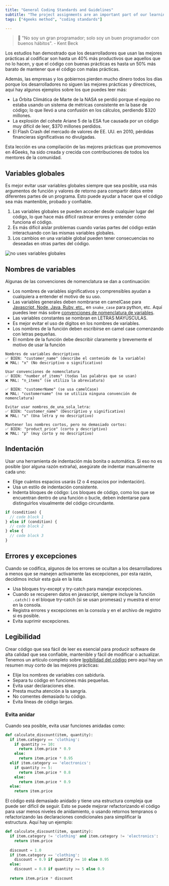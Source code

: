 ```yaml
---
title: "General Coding Standards and Guidelines"
subtitle: "The project assignments are an important part of our learning method, this lessons will show you what to expect and why the matter so much."
tags: ["4geeks method", "coding standards"]

---
```


>  🤯 "No soy un gran programador; solo soy un buen programador con buenos hábitos". - Kent Beck

Los estudios han demostrado que los desarrolladores que usan las mejores prácticas al codificar son hasta un 40% más productivos que aquellos que no lo hacen, y que el código con buenas prácticas es hasta un 50% más barato de mantener que el código con malas prácticas.

Además, las empresas y los gobiernos pierden mucho dinero todos los días porque los desarrolladores no siguen las mejores prácticas y directrices, aquí hay algunos ejemplos sobre los que puedes leer más:

- La Órbita Climática de Marte de la NASA se perdió porque el equipo no estaba usando un sistema de métricas consistente en la base de código; lo que llevó a una confusión en los cálculos, perdiendo $320 millones.
- La explosión del cohete Ariane 5 de la ESA fue causada por un código muy difícil de leer, $370 millones perdidos.
- El Flash Crash del mercado de valores de EE. UU. en 2010, pérdidas financieras significativas no divulgadas.

Esta lección es una compilación de las mejores prácticas que promovemos en 4Geeks, ha sido creada y crecida con contribuciones de todos los mentores de la comunidad.

## Variables globales
Es mejor evitar usar variables globales siempre que sea posible, usa más argumentos de función y valores de retorno para compartir datos entre diferentes partes de un programa. Esto puede ayudar a hacer que el código sea más mantenible, probado y confiable.

1. Las variables globales se pueden acceder desde cualquier lugar del código, lo que hace más difícil rastrear errores y entender cómo funciona el código.
2. Es más difícil aislar problemas cuando varias partes del código están interactuando con las mismas variables globales.
3. Los cambios en una variable global pueden tener consecuencias no deseadas en otras partes del código.

![no uses variables globales](https://breathecode.herokuapp.com/v1/media/file/dont-use-global-variables-png?)

## Nombres de variables
Algunas de las convenciones de nomenclatura se dan a continuación:

- Los nombres de variables significativos y comprensibles ayudan a cualquiera a entender el motivo de su uso.
- Las variables generales deben nombrarse en camelCase para [Javascript, Node, Java, Ruby, etc.](https://en.wikipedia.org/wiki/Snake_case), en `snake_case` para python, etc. Aquí puedes leer más sobre [convenciones de nomenclatura de variables](https://4geeks.com/lesson/variable-naming-conventions).
- Las variables constantes se nombran en LETRAS MAYÚSCULAS.
- Es mejor evitar el uso de dígitos en los nombres de variables.
- Los nombres de la función deben escribirse en camel case comenzando con letras pequeñas.
- El nombre de la función debe describir claramente y brevemente el motivo de usar la función

```text
Nombres de variables descriptivos
✅ BIEN: "customer_name" (describe el contenido de la variable)
❌ MAL: "x" (No descriptivo o significativo)

Usar convenciones de nomenclatura
✅ BIEN: "number_of_items" (todas las palabras que se usan)
❌ MAL: "n_items" (se utiliza la abreviatura)

✅ BIEN: "customerName" (se usa camelCase)
❌ MAL: "customername" (no se utiliza ninguna convención de nomenclatura)

Evitar usar nombres_de_una_sola_letra:
✅ BIEN: "customer_name" (Descriptivo y significativo)
❌ MAL: "x" (Una letra y no descriptivo)

Mantener los nombres cortos, pero no demasiado cortos:
✅ BIEN: "product_price" (corto y descriptivo)
❌ MAL: "p" (muy corto y no descriptivo)
```

## Indentación

Usar una herramienta de indentación más bonita o automática. Si eso no es posible (por alguna razón extraña), asegúrate de indentar manualmente cada uno:

- Elige cuántos espacios usarás (2 o 4 espacios por indentación).
- Usa un estilo de indentación consistente.
- Indenta bloques de código: Los bloques de código, como los que se encuentran dentro de una función o bucle, deben indentarse para distinguirlos visualmente del código circundante.

```javascript
if (condition) {
  // code block 1
} else if (condition) {
  // code block 2
} else {
  // code block 3
}
```

## Errores y excepciones
Cuando se codifica, algunos de los errores se ocultan a los desarrolladores a menos que se manejen activamente las excepciones, por esta razón, decidimos incluir esta guía en la lista.

- Usa bloques try-except y try-catch para manejar excepciones.
- Cuando se recuperen datos en javascript, siempre incluye la función `.catch()` o el bloque try-catch (si se usan promesas) y muestra el error en la consola.
- Registra errores y excepciones en la consola y en el archivo de registro si es posible.
- Evita suprimir excepciones.

## Legibilidad

 Crear código que sea fácil de leer es esencial para producir software de alta calidad que sea confiable, mantenible y fácil de modificar o actualizar. Tenemos un artículo completo sobre [legibilidad del código](/lesson/what-is-and-how-to-improve-code-readability) pero aquí hay un resumen muy corto de las mejores prácticas:

- Elije los nombres de variables con sabiduría.
- Separa tu código en funciones más pequeñas.
- Evita usar declaraciones else.
- Presta mucha atención a la sangría.
- No comentes demasiado tu código.
- Evita líneas de código largas.

### Evita anidar

Cuando sea posible, evita usar funciones anidadas como:

```python
def calculate_discount(item, quantity):
  if item.category == 'clothing':
    if quantity >= 10:
      return item.price * 0.9
    else:
      return item.price * 0.95
  elif item.category == 'electronics':
    if quantity >= 5:
      return item.price * 0.8
    else:
      return item.price * 0.9
  else:
    return item.price
```

El código está demasiado anidado y tiene una estructura compleja que puede ser difícil de seguir. Esto se puede mejorar refactorizando el código para usar menos niveles de anidamiento, o usando retornos tempranos o refactorizando las declaraciones condicionales para simplificar la estructura. Aquí hay un ejemplo:

```python
def calculate_discount(item, quantity):
  if item.category != 'clothing' and item.category != 'electronics':
    return item.price
  
  discount = 1.0
  if item.category == 'clothing':
    discount = 0.9 if quantity >= 10 else 0.95
  else:
    discount = 0.8 if quantity >= 5 else 0.9
  
  return item.price * discount
```

